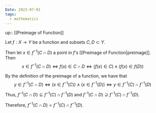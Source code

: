 ```yaml
---
Date: 2023-07-01
tags:
  - mathematics
---
```

up:: [[Preimage of Function]]

Let $f: X \to Y$ be a function and subsets $C, D \subset Y$.

Then let $x \in f^{-1}(C \cap D)$ a point in $f$'s [[Preimage of Function|preimage]]. Then
$$
x \in f^{-1}(C \cap D) \iff f(x) \in C \cap D \iff (f(x) \in C) \land (f(x) \in f(D))
$$

By the definition of the preimage of a function, we have that 
$$
y \in f^{-1}(C \cap D) \iff (x \in f^{-1}(C)) \land (x \in f^{-1}(D)) \iff y \in f^{-1}(C) \cap f^{-1}(D)
$$

Thus, $f^{-1}(C \cap D) \subseteq f^{-1}(C) \cap f^{-1}(D)$ and $f^{-1}(C \cap D) \supseteq f^{-1}(C) \cap f^{-1}(D)$. 

Therefore, $f^{-1}(C \cap D) = f^{-1}(C) \cap f^{-1}(D)$.
